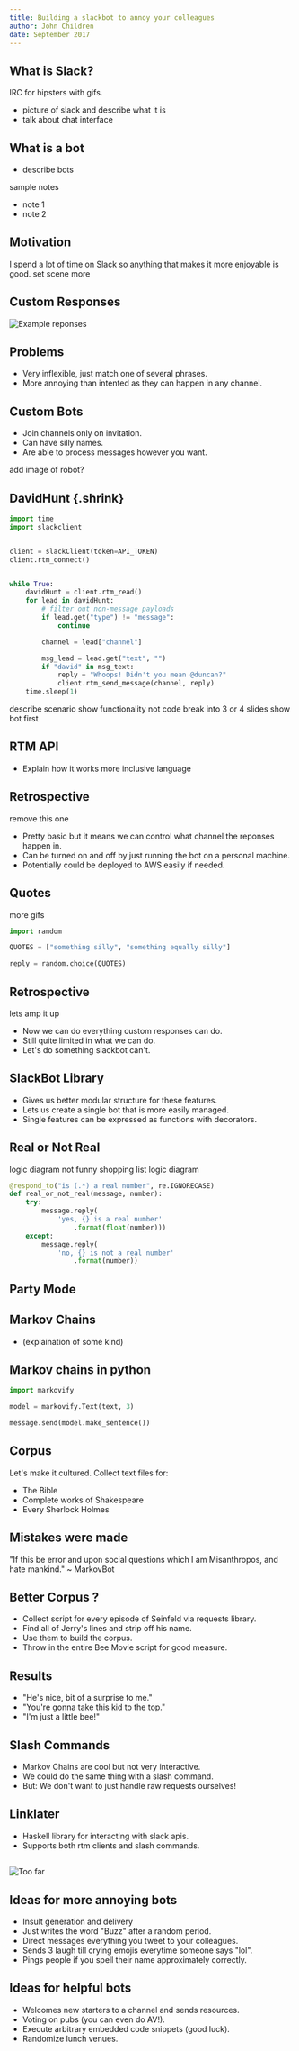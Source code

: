 ```yaml
---
title: Building a slackbot to annoy your colleagues
author: John Children
date: September 2017
---
```


## What is Slack?

IRC for hipsters with gifs.

- picture of slack and describe what it is
- talk about chat interface

## What is a bot

- describe bots

<div class = "notes">

sample notes

- note 1
- note 2

</div>

## Motivation

I spend a lot of time on Slack so anything that makes it more enjoyable is good.
 set scene more

## Custom Responses

![Example reponses](images/custom_responses.png)

## Problems

- Very inflexible, just match one of several phrases.
- More annoying than intented as they can happen in any channel.

## Custom Bots

- Join channels only on invitation.
- Can have silly names.
- Are able to process messages however you want.

add image of robot?

## DavidHunt {.shrink}

~~~ python
import time
import slackclient


client = slackClient(token=API_TOKEN)
client.rtm_connect()


while True:
    davidHunt = client.rtm_read()
    for lead in davidHunt:
        # filter out non-message payloads
        if lead.get("type") != "message":
            continue

        channel = lead["channel"]

        msg_lead = lead.get("text", "")
        if "david" in msg_text:
            reply = "Whoops! Didn't you mean @duncan?"
            client.rtm_send_message(channel, reply)
    time.sleep(1)
~~~

describe scenario
show functionality not code
break into 3 or 4 slides
show bot first

## RTM API

- Explain how it works
more inclusive language

## Retrospective

remove this one
- Pretty basic but it means we can control what channel the reponses happen in.
- Can be turned on and off by just running the bot on a personal machine.
- Potentially could be deployed to AWS easily if needed. 

## Quotes

more gifs
``` python
import random

QUOTES = ["something silly", "something equally silly"]

reply = random.choice(QUOTES)
```

## Retrospective

lets amp it up
- Now we can do everything custom responses can do.
- Still quite limited in what we can do.
- Let's do something slackbot can't.


## SlackBot Library

- Gives us better modular structure for these features.
- Lets us create a single bot that is more easily managed.
- Single features can be expressed as functions with decorators.

## Real or Not Real

logic diagram
not funny
shopping list
logic diagram
~~~ python
@respond_to("is (.*) a real number", re.IGNORECASE)
def real_or_not_real(message, number):
    try:
        message.reply(
            'yes, {} is a real number'
                .format(float(number)))
    except:
        message.reply(
            'no, {} is not a real number'
                .format(number))
~~~

## Party Mode

## Markov Chains

- (explaination of some kind)

## Markov chains in python

``` python
import markovify

model = markovify.Text(text, 3)

message.send(model.make_sentence())
```

## Corpus

Let's make it cultured. Collect text files for:

- The Bible
- Complete works of Shakespeare
- Every Sherlock Holmes

## Mistakes were made

"If this be error and upon social questions
    which I am Misanthropos, and hate mankind."
                ~ MarkovBot


## Better Corpus ?

- Collect script for every episode of Seinfeld via requests library.
- Find all of Jerry's lines and strip off his name.
- Use them to build the corpus.
- Throw in the entire Bee Movie script for good measure.

## Results

- "He's nice, bit of a surprise to me."
- "You're gonna take this kid to the top."
- "I'm just a little bee!"

## Slash Commands

- Markov Chains are cool but not very interactive.
- We could do the same thing with a slash command.
- But: We don't want to just handle raw requests ourselves!

## Linklater

- Haskell library for interacting with slack apis.
- Supports both rtm clients and slash commands.

##


##

![Too far](images/gone_too_far.jpg)

## Ideas for more annoying bots

- Insult generation and delivery
- Just writes the word "Buzz" after a random period.
- Direct messages everything you tweet to your colleagues.
- Sends 3 laugh till crying emojis everytime someone says "lol".
- Pings people if you spell their name approximately correctly.

## Ideas for helpful bots

- Welcomes new starters to a channel and sends resources.
- Voting on pubs (you can even do AV!).
- Execute arbitrary embedded code snippets (good luck).
- Randomize lunch venues.
